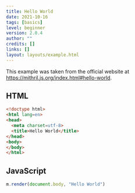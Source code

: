 ```yaml
---
title: Hello World
date: 2021-10-16
tags: [basics]
level: beginner
version: 2.0.4
author: ""
credits: []
links: []
layout: layouts/example.html
---
```


This example was taken from the official website at <https://mithril.js.org/index.html#hello-world>.

## HTML

~~~html
<!doctype html>
<html lang=en>
<head>
  <meta charset=utf-8>
  <title>Hello World</title>
</head>
<body>
</body>
</html>
~~~

## JavaScript

~~~js
m.render(document.body, "Hello World")
~~~
